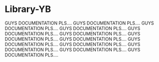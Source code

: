 # Library-YB

GUYS DOCUMENTATION PLS....
GUYS DOCUMENTATION PLS....
GUYS DOCUMENTATION PLS....
GUYS DOCUMENTATION PLS....
GUYS DOCUMENTATION PLS....
GUYS DOCUMENTATION PLS....
GUYS DOCUMENTATION PLS....
GUYS DOCUMENTATION PLS....
GUYS DOCUMENTATION PLS....
GUYS DOCUMENTATION PLS....
GUYS DOCUMENTATION PLS....
GUYS DOCUMENTATION PLS....
GUYS DOCUMENTATION PLS....

